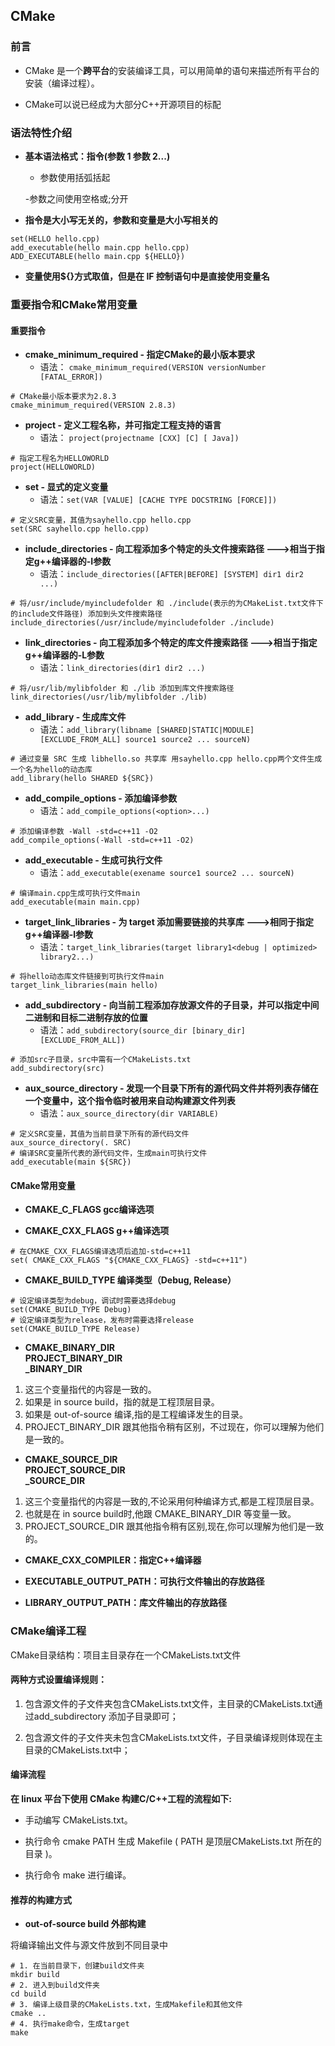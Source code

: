 ## CMake

### 前言

- CMake 是一个**跨平台**的安装编译工具，可以用简单的语句来描述所有平台的安装（编译过程）。

- CMake可以说已经成为大部分C++开源项目的标配

### 语法特性介绍

- **基本语法格式：指令(参数 1 参数 2...)**
    - 参数使用括弧括起
    
    -参数之间使用空格或;分开
- **指令是大小写无关的，参数和变量是大小写相关的**
```
set(HELLO hello.cpp)
add_executable(hello main.cpp hello.cpp) 
ADD_EXECUTABLE(hello main.cpp ${HELLO})
```
- **变量使用${}方式取值，但是在 IF 控制语句中是直接使用变量名**

### 重要指令和CMake常用变量

#### 重要指令

- **cmake_minimum_required - 指定CMake的最小版本要求**
    - 语法：  `cmake_minimum_required(VERSION versionNumber [FATAL_ERROR])`

```
# CMake最小版本要求为2.8.3
cmake_minimum_required(VERSION 2.8.3)
```

- **project - 定义工程名称，并可指定工程支持的语言** 
    - 语法：  `project(projectname [CXX] [C] [ Java])`

```
# 指定工程名为HELLOWORLD 
project(HELLOWORLD)
```

- **set - 显式的定义变量**
    - 语法：`set(VAR [VALUE] [CACHE TYPE DOCSTRING [FORCE]])`

```
# 定义SRC变量，其值为sayhello.cpp hello.cpp 
set(SRC sayhello.cpp hello.cpp)
```

- **include_directories - 向工程添加多个特定的头文件搜索路径  --->相当于指定g++编译器的-I参数** 
    - 语法：`include_directories([AFTER|BEFORE] [SYSTEM] dir1 dir2 ...)`

```
# 将/usr/include/myincludefolder 和 ./include(表示的为CMakeList.txt文件下的include文件路径) 添加到头文件搜索路径 
include_directories(/usr/include/myincludefolder ./include)
```

- **link_directories - 向工程添加多个特定的库文件搜索路径  --->相当于指定g++编译器的-L参数**
    - 语法：`link_directories(dir1 dir2 ...) `

```
# 将/usr/lib/mylibfolder 和 ./lib 添加到库文件搜索路径 
link_directories(/usr/lib/mylibfolder ./lib)
```

- **add_library - 生成库文件**
    - 语法：`add_library(libname [SHARED|STATIC|MODULE] [EXCLUDE_FROM_ALL] source1 source2 ... sourceN)`

```
# 通过变量 SRC 生成 libhello.so 共享库 用sayhello.cpp hello.cpp两个文件生成一个名为hello的动态库
add_library(hello SHARED ${SRC})
```

- **add_compile_options - 添加编译参数** 
    - 语法：`add_compile_options(<option>...)`

```
# 添加编译参数 -Wall -std=c++11 -O2
add_compile_options(-Wall -std=c++11 -O2)
```

- **add_executable - 生成可执行文件**
    - 语法：`add_executable(exename source1 source2 ... sourceN)`

```
# 编译main.cpp生成可执行文件main 
add_executable(main main.cpp)
```

- **target_link_libraries - 为 target 添加需要链接的共享库    --->相同于指定g++编译器-l参数** 
    - 语法：`target_link_libraries(target library1<debug | optimized> library2...)`

```
# 将hello动态库文件链接到可执行文件main 
target_link_libraries(main hello)
```

- **add_subdirectory - 向当前工程添加存放源文件的子目录，并可以指定中间二进制和目标二进制存放的位置**
    - 语法：`add_subdirectory(source_dir [binary_dir] [EXCLUDE_FROM_ALL])`

```
# 添加src子目录，src中需有一个CMakeLists.txt 
add_subdirectory(src)
```

- **aux_source_directory - 发现一个目录下所有的源代码文件并将列表存储在一个变量中，这个指令临时被用来自动构建源文件列表**
    - 语法：`aux_source_directory(dir VARIABLE)`

```
# 定义SRC变量，其值为当前目录下所有的源代码文件 
aux_source_directory(. SRC)
# 编译SRC变量所代表的源代码文件，生成main可执行文件 
add_executable(main ${SRC})
```

#### CMake常用变量

- **CMAKE_C_FLAGS   gcc编译选项**

- **CMAKE_CXX_FLAGS  g++编译选项**

```
# 在CMAKE_CXX_FLAGS编译选项后追加-std=c++11
set( CMAKE_CXX_FLAGS "${CMAKE_CXX_FLAGS} -std=c++11")
```

- **CMAKE_BUILD_TYPE 编译类型（Debug, Release）**

```
# 设定编译类型为debug，调试时需要选择debug 
set(CMAKE_BUILD_TYPE Debug)
# 设定编译类型为release，发布时需要选择release 
set(CMAKE_BUILD_TYPE Release)
```

- **CMAKE_BINARY_DIR**     
  **PROJECT_BINARY_DIR**    
  **_BINARY_DIR**

1. 这三个变量指代的内容是一致的。    
2. 如果是 in source build，指的就是工程顶层目录。     
3. 如果是 out-of-source 编译,指的是工程编译发生的目录。       
4. PROJECT_BINARY_DIR 跟其他指令稍有区别，不过现在，你可以理解为他们是一致的。

- **CMAKE_SOURCE_DIR**     
  **PROJECT_SOURCE_DIR**      
  **_SOURCE_DIR**

1. 这三个变量指代的内容是一致的,不论采用何种编译方式,都是工程顶层目录。
2. 也就是在 in source build时,他跟 CMAKE_BINARY_DIR 等变量一致。
3. PROJECT_SOURCE_DIR 跟其他指令稍有区别,现在,你可以理解为他们是一致的。

- **CMAKE_CXX_COMPILER：指定C++编译器**

- **EXECUTABLE_OUTPUT_PATH：可执行文件输出的存放路径** 

- **LIBRARY_OUTPUT_PATH：库文件输出的存放路径**

### CMake编译工程
 
CMake目录结构：项目主目录存在一个CMakeLists.txt文件 

#### 两种方式设置编译规则：

1.  包含源文件的子文件夹包含CMakeLists.txt文件，主目录的CMakeLists.txt通过add_subdirectory 添加子目录即可；

2.  包含源文件的子文件夹未包含CMakeLists.txt文件，子目录编译规则体现在主目录的CMakeLists.txt中；

#### 编译流程

**在 linux 平台下使用 CMake 构建C/C++工程的流程如下:**

- 手动编写 CMakeLists.txt。

- 执行命令   cmake PATH 生成 Makefile ( PATH 是顶层CMakeLists.txt 所在的目录 )。

- 执行命令 make 进行编译。

#### 推荐的构建方式

- **out-of-source build 外部构建**

将编译输出文件与源文件放到不同目录中

```
# 1. 在当前目录下，创建build文件夹
mkdir build
# 2. 进入到build文件夹
cd build
# 3. 编译上级目录的CMakeLists.txt，生成Makefile和其他文件
cmake ..
# 4. 执行make命令，生成target
make
```

